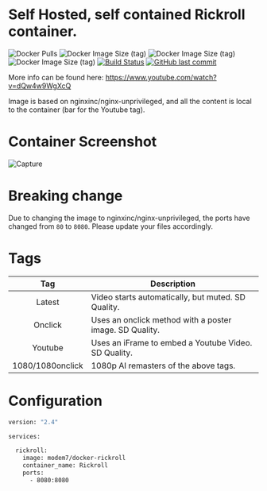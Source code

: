 # Self Hosted, self contained Rickroll container.

![Docker Pulls](https://img.shields.io/docker/pulls/modem7/docker-rickroll) 
![Docker Image Size (tag)](https://img.shields.io/docker/image-size/modem7/docker-rickroll/latest?label=latest%2Fonclick) 
![Docker Image Size (tag)](https://img.shields.io/docker/image-size/modem7/docker-rickroll/1080?label=1080%2F1080onclick) 
![Docker Image Size (tag)](https://img.shields.io/docker/image-size/modem7/docker-rickroll/youtube?label=youtube) 
[![Build Status](https://drone.modem7.com/api/badges/modem7/docker-rickroll/status.svg)](https://drone.modem7.com/modem7/docker-rickroll)
[![GitHub last commit](https://img.shields.io/github/last-commit/modem7/docker-rickroll)](https://github.com/modem7/docker-rickroll)

More info can be found here: https://www.youtube.com/watch?v=dQw4w9WgXcQ

Image is based on nginxinc/nginx-unprivileged, and all the content is local to the container (bar for the Youtube tag).

# Container Screenshot

![Capture](https://user-images.githubusercontent.com/4349962/128193774-d5c98641-56d7-471f-bc69-1d0d952a0d60.png)

# Breaking change
Due to changing the image to nginxinc/nginx-unprivileged, the ports have changed from `80` to `8080`. 
Please update your files accordingly. 

# Tags
| Tag | Description |
| :----: | --- |
| Latest | Video starts automatically, but muted. SD Quality. |
| Onclick | Uses an onclick method with a poster image. SD Quality. |
| Youtube | Uses an iFrame to embed a Youtube Video. SD Quality. |
| 1080/1080onclick | 1080p AI remasters of the above tags. |

# Configuration

```bash
version: "2.4"

services:

  rickroll:
    image: modem7/docker-rickroll
    container_name: Rickroll
    ports:
      - 8080:8080
```
